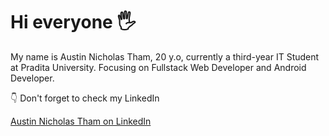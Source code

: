 # Hi everyone 🖐️

My name is Austin Nicholas Tham, 20 y.o, currently a third-year IT Student at Pradita University. Focusing on Fullstack Web Developer and Android Developer.

👇 Don't forget to check my LinkedIn

[Austin Nicholas Tham on LinkedIn](https://www.linkedin.com/in/austinnick112/)
